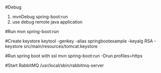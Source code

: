 #Debug
1. mvnDebug spring-boot:run
2. use debug remote java application

#Run
mvn spring-boot:run

#Create keystore
keytool -genkey -alias springbootexample -keyalg RSA -keystore src/main/resources/tomcat.keystore

#Run spring boot with ssl
mvn spring-boot:run -Drun.profiles=https

#Start RabbitMQ
/usr/local/sbin/rabbitmq-server



